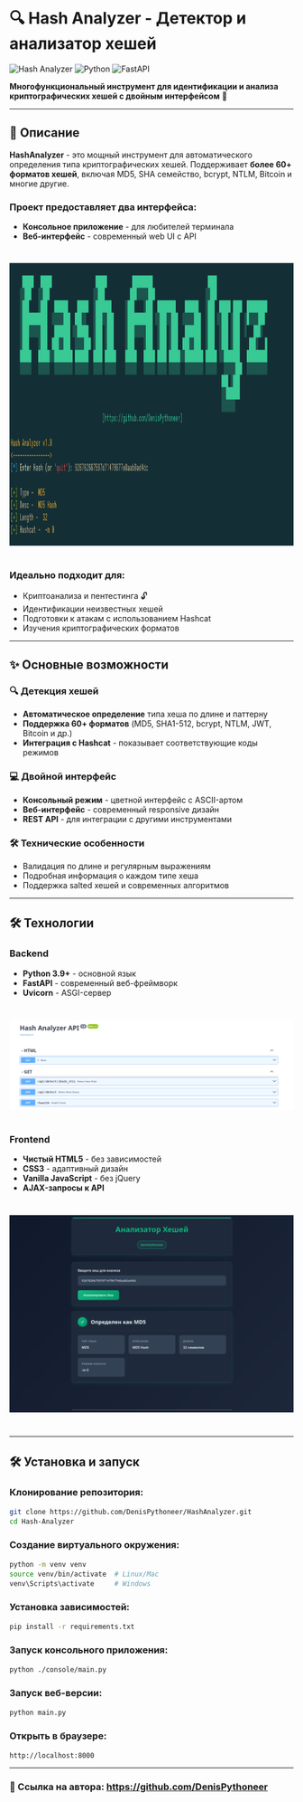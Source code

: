 # 🔍 Hash Analyzer - Детектор и анализатор хешей

![Hash Analyzer](https://img.shields.io/badge/Version-1.0-blue)
![Python](https://img.shields.io/badge/Python-3.9+-green)
![FastAPI](https://img.shields.io/badge/FastAPI-0.100+-orange)

**Многофункциональный инструмент для идентификации и анализа криптографических хешей с двойным интерфейсом** 🔑

---

## 📖 Описание

**HashAnalyzer** - это мощный инструмент для автоматического определения типа криптографических хешей. Поддерживает **более 60+ форматов хешей**, включая MD5, SHA семейство, bcrypt, NTLM, Bitcoin и многие другие. 

### Проект предоставляет два интерфейса:
- **Консольное приложение** - для любителей терминала
- **Веб-интерфейс** - современный web UI с API

#
<img src="https://raw.githubusercontent.com/DenisPythoneer/HashAnalyzer/main/screenshots/screenshot_one.png" height="500">

#

### Идеально подходит для:
- Криптоанализа и пентестинга 🔓
- Идентификации неизвестных хешей
- Подготовки к атакам с использованием Hashcat
- Изучения криптографических форматов

---

## ✨ Основные возможности

### 🔍 Детекция хешей
- **Автоматическое определение** типа хеша по длине и паттерну
- **Поддержка 60+ форматов** (MD5, SHA1-512, bcrypt, NTLM, JWT, Bitcoin и др.)
- **Интеграция с Hashcat** - показывает соответствующие коды режимов

### 💻 Двойной интерфейс
- **Консольный режим** - цветной интерфейс с ASCII-артом
- **Веб-интерфейс** - современный responsive дизайн
- **REST API** - для интеграции с другими инструментами

### 🛠 Технические особенности
- Валидация по длине и регулярным выражениям
- Подробная информация о каждом типе хеша
- Поддержка salted хешей и современных алгоритмов

---

## 🛠 Технологии

### Backend
- **Python 3.9+** - основной язык
- **FastAPI** - современный веб-фреймворк
- **Uvicorn** - ASGI-сервер

#
![Скриншот интерфейса HashAnanlyzer](https://raw.githubusercontent.com/DenisPythoneer/HashAnalyzer/main/screenshots/screenshot_three.png)
#

### Frontend
- **Чистый HTML5** - без зависимостей
- **CSS3** - адаптивный дизайн
- **Vanilla JavaScript** - без jQuery
- **AJAX-запросы к API**

#
![Скриншот интерфейса HashAnanlyzer](https://raw.githubusercontent.com/DenisPythoneer/HashAnalyzer/main/screenshots/screenshot_two.png)
#

---

## 🛠️ Установка и запуск

### **Клонирование репозитория:**
```bash
git clone https://github.com/DenisPythoneer/HashAnalyzer.git
cd Hash-Analyzer
```

### **Создание виртуального окружения:**
```bash
python -m venv venv
source venv/bin/activate  # Linux/Mac
venv\Scripts\activate     # Windows
```

### **Установка зависимостей:**
```bash
pip install -r requirements.txt
```

### **Запуск консольного приложения:**
```bash
python ./console/main.py
```

### **Запуск веб-версии:**
```bash
python main.py
```

### **Открыть в браузере:**
```
http://localhost:8000
```

---

### 🔗 Ссылка на автора: https://github.com/DenisPythoneer

